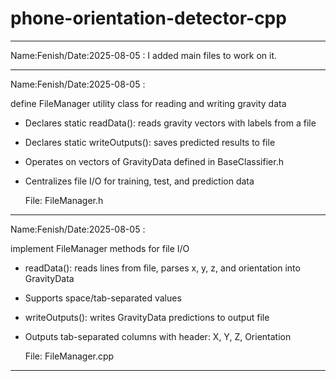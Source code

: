 # phone-orientation-detector-cpp

-----------------------------------------------------------------------------------------------------------------------------------------------------------------------------------

Name:Fenish/Date:2025-08-05 : I added main files to work on it.

-----------------------------------------------------------------------------------------------------------------------------------------------------------------------------------

Name:Fenish/Date:2025-08-05 :


define FileManager utility class for reading and writing gravity data

- Declares static readData(): reads gravity vectors with labels from a file
- Declares static writeOutputs(): saves predicted results to file
- Operates on vectors of GravityData defined in BaseClassifier.h
- Centralizes file I/O for training, test, and prediction data

  File: FileManager.h
  
-----------------------------------------------------------------------------------------------------------------------------------------------------------------------------------

 Name:Fenish/Date:2025-08-05 :

implement FileManager methods for file I/O

- readData(): reads lines from file, parses x, y, z, and orientation into GravityData
- Supports space/tab-separated values
- writeOutputs(): writes GravityData predictions to output file
- Outputs tab-separated columns with header: X, Y, Z, Orientation

  File: FileManager.cpp
-----------------------------------------------------------------------------------------------------------------------------------------------------------------------------------
